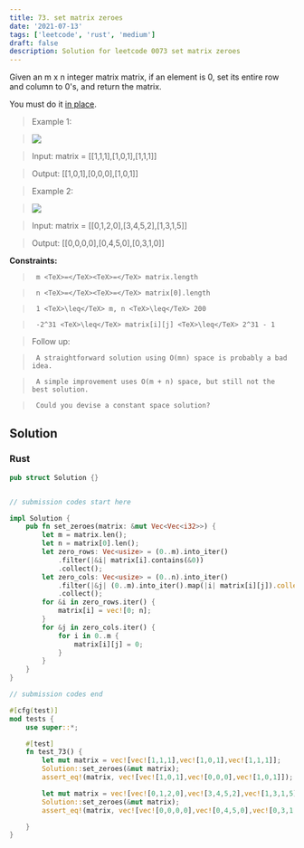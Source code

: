```yaml
---
title: 73. set matrix zeroes
date: '2021-07-13'
tags: ['leetcode', 'rust', 'medium']
draft: false
description: Solution for leetcode 0073 set matrix zeroes
---
```


 

  Given an m x n integer matrix matrix, if an element is 0, set its entire row and column to 0's, and return the matrix.

  You must do it [in place](https://en.wikipedia.org/wiki/In-place_algorithm).

   

 >   Example 1:

 >   ![](https://assets.leetcode.com/uploads/2020/08/17/mat1.jpg)

 >   Input: matrix <TeX>=</TeX> [[1,1,1],[1,0,1],[1,1,1]]

 >   Output: [[1,0,1],[0,0,0],[1,0,1]]

  

 >   Example 2:

 >   ![](https://assets.leetcode.com/uploads/2020/08/17/mat2.jpg)

 >   Input: matrix <TeX>=</TeX> [[0,1,2,0],[3,4,5,2],[1,3,1,5]]

 >   Output: [[0,0,0,0],[0,4,5,0],[0,3,1,0]]

  

   

  **Constraints:**

  

 >   	m <TeX>=</TeX><TeX>=</TeX> matrix.length

 >   	n <TeX>=</TeX><TeX>=</TeX> matrix[0].length

 >   	1 <TeX>\leq</TeX> m, n <TeX>\leq</TeX> 200

 >   	-2^31 <TeX>\leq</TeX> matrix[i][j] <TeX>\leq</TeX> 2^31 - 1

  

   

 >   Follow up:

  

 >   	A straightforward solution using O(mn) space is probably a bad idea.

 >   	A simple improvement uses O(m + n) space, but still not the best solution.

 >   	Could you devise a constant space solution?


## Solution
### Rust
```rust
pub struct Solution {}


// submission codes start here

impl Solution {
    pub fn set_zeroes(matrix: &mut Vec<Vec<i32>>) {
        let m = matrix.len();
        let n = matrix[0].len();
        let zero_rows: Vec<usize> = (0..m).into_iter()
            .filter(|&i| matrix[i].contains(&0))
            .collect();
        let zero_cols: Vec<usize> = (0..n).into_iter()
            .filter(|&j| (0..m).into_iter().map(|i| matrix[i][j]).collect::<Vec<i32>>().contains(&0))
            .collect();
        for &i in zero_rows.iter() {
            matrix[i] = vec![0; n];
        }
        for &j in zero_cols.iter() {
            for i in 0..m {
                matrix[i][j] = 0;
            }
        }
    }
}

// submission codes end

#[cfg(test)]
mod tests {
    use super::*;

    #[test]
    fn test_73() {
        let mut matrix = vec![vec![1,1,1],vec![1,0,1],vec![1,1,1]];
        Solution::set_zeroes(&mut matrix);
        assert_eq!(matrix, vec![vec![1,0,1],vec![0,0,0],vec![1,0,1]]);

        let mut matrix = vec![vec![0,1,2,0],vec![3,4,5,2],vec![1,3,1,5]];
        Solution::set_zeroes(&mut matrix);
        assert_eq!(matrix, vec![vec![0,0,0,0],vec![0,4,5,0],vec![0,3,1,0]]);

    }
}

```
